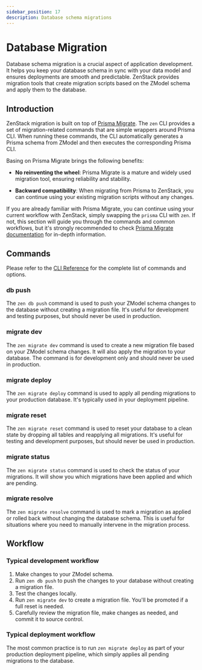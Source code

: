 ```yaml
---
sidebar_position: 17
description: Database schema migrations
---
```


# Database Migration

Database schema migration is a crucial aspect of application development. It helps you keep your database schema in sync with your data model and ensures deployments are smooth and predictable. ZenStack provides migration tools that create migration scripts based on the ZModel schema and apply them to the database.

## Introduction

ZenStack migration is built on top of [Prisma Migrate](https://www.prisma.io/docs/concepts/components/prisma-migrate). The `zen` CLI provides a set of migration-related commands that are simple wrappers around Prisma CLI. When running these commands, the CLI automatically generates a Prisma schema from ZModel and then executes the corresponding Prisma CLI.

Basing on Prisma Migrate brings the following benefits:

- **No reinventing the wheel**: Prisma Migrate is a mature and widely used migration tool, ensuring reliability and stability.

- **Backward compatibility**: When migrating from Prisma to ZenStack, you can continue using your existing migration scripts without any changes.

If you are already familiar with Prisma Migrate, you can continue using your current workflow with ZenStack, simply swapping the `prisma` CLI with `zen`. If not, this section will guide you through the commands and common workflows, but it's strongly recommended to check [Prisma Migrate documentation](https://www.prisma.io/docs/orm/prisma-migrate/understanding-prisma-migrate/overview) for in-depth information.

## Commands

Please refer to the [CLI Reference](../reference/cli.md) for the complete list of commands and options.

### db push

The `zen db push` command is used to push your ZModel schema changes to the database without creating a migration file. It's useful for development and testing purposes, but should never be used in production.

### migrate dev

The `zen migrate dev` command is used to create a new migration file based on your ZModel schema changes. It will also apply the migration to your database. The command is for development only and should never be used in production.

### migrate deploy

The `zen migrate deploy` command is used to apply all pending migrations to your production database. It's typically used in your deployment pipeline.

### migrate reset

The `zen migrate reset` command is used to reset your database to a clean state by dropping all tables and reapplying all migrations. It's useful for testing and development purposes, but should never be used in production.

### migrate status

The `zen migrate status` command is used to check the status of your migrations. It will show you which migrations have been applied and which are pending.

### migrate resolve

The `zen migrate resolve` command is used to mark a migration as applied or rolled back without changing the database schema. This is useful for situations where you need to manually intervene in the migration process.

## Workflow

### Typical development workflow

1. Make changes to your ZModel schema.
2. Run `zen db push` to push the changes to your database without creating a migration file.
3. Test the changes locally.
4. Run `zen migrate dev` to create a migration file. You'll be promoted if a full reset is needed.
5. Carefully review the migration file, make changes as needed, and commit it to source control.

### Typical deployment workflow

The most common practice is to run `zen migrate deploy` as part of your production deployment pipeline, which simply applies all pending migrations to the database.

